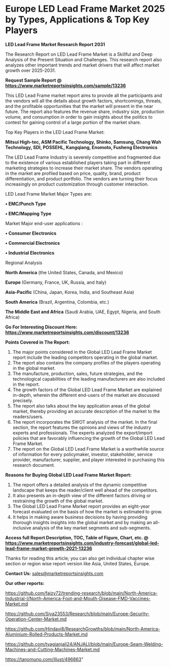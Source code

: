# Europe LED Lead Frame Market 2025 by Types, Applications & Top Key Players

<strong>LED Lead Frame Market Research Report 2031</strong>

The Research Report on LED Lead Frame Market is a Skillful and Deep Analysis of the Present Situation and Challenges. This research report also analyzes other important trends and market drivers that will affect market growth over 2025-2031.

<strong>Request Sample Report @ <a href=https://www.marketreportsinsights.com/sample/13236>https://www.marketreportsinsights.com/sample/13236</a></strong>

This LED Lead Frame market report aims to provide all the participants and the vendors will all the details about growth factors, shortcomings, threats, and the profitable opportunities that the market will present in the near future. The report also features the revenue share, industry size, production volume, and consumption in order to gain insights about the politics to contest for gaining control of a large portion of the market share.

Top Key Players in the LED Lead Frame Market:

<strong>Mitsui High-tec, ASM Pacific Technology, Shinko, Samsung, Chang Wah Technology, SDI, POSSEHL, Kangqiang, Enomoto, Fusheng Electronics</strong>

The LED Lead Frame Industry is severely competitive and fragmented due to the existence of various established players taking part in different marketing strategies to increase their market share. The vendors operating in the market are profiled based on price, quality, brand, product differentiation, and product portfolio. The vendors are turning their focus increasingly on product customization through customer interaction.

LED Lead Frame Market Major Types are:

<strong>• EMC/Punch Type

• EMC/Mapping Type</strong>

Market Major end-user applications :

<strong>• Consumer Electronics

• Commercial Electronics

• Industrial Electronics</strong>

Regional Analysis

</u><strong><b>North America</b></strong> (the United States, Canada, and Mexico)

<strong><b>Europe </b></strong>(Germany, France, UK, Russia, and Italy)

<strong><b>Asia-Pacific</b></strong> (China, Japan, Korea, India, and Southeast Asia)

<strong><b>South America</b></strong> (Brazil, Argentina, Colombia, etc.)

<strong><b>The Middle East and Africa</b></strong> (Saudi Arabia, UAE, Egypt, Nigeria, and South Africa)

<strong>Go For Interesting Discount Here: <a href=https://www.marketreportsinsights.com/discount/13236>https://www.marketreportsinsights.com/discount/13236</a></strong>

<strong>Points Covered in The Report:</strong>
<ol>
  <li>The major points considered in the Global LED Lead Frame Market report include the leading competitors operating in the global market.</li>
  <li>The report also contains the company profiles of the players operating in the global market.</li>
  <li>The manufacture, production, sales, future strategies, and the technological capabilities of the leading manufacturers are also included in the report.</li>
  <li>The growth factors of the Global LED Lead Frame Market are explained in-depth, wherein the different end-users of the market are discussed precisely.</li>
  <li>The report also talks about the key application areas of the global market, thereby providing an accurate description of the market to the readers/users.</li>
  <li>The report incorporates the SWOT analysis of the market. In the final section, the report features the opinions and views of the industry experts and professionals. The experts analyzed the export/import policies that are favorably influencing the growth of the Global LED Lead Frame Market.</li>
  <li>The report on the Global LED Lead Frame Market is a worthwhile source of information for every policymaker, investor, stakeholder, service provider, manufacturer, supplier, and player interested in purchasing this research document.</li>
</ol>
<strong>Reasons for Buying Global LED Lead Frame Market Report:</strong>

<ol>
  <li>The report offers a detailed analysis of the dynamic competitive landscape that keeps the reader/client well ahead of the competitors.</li>
  <li>It also presents an in-depth view of the different factors driving or restraining the growth of the global market.</li>
  <li>The Global LED Lead Frame Market report provides an eight-year forecast evaluated on the basis of how the market is estimated to grow.</li>
  <li>It helps in making aware business decisions by having providing thorough insights insights into the global market and by making an all-inclusive analysis of the key market segments and sub-segments.</li>
</ol>
<strong>Access full Report Description, TOC, Table of Figure, Chart, etc. @ <a href=https://www.marketreportsinsights.com/industry-forecast/global-led-lead-frame-market-growth-2021-13236>https://www.marketreportsinsights.com/industry-forecast/global-led-lead-frame-market-growth-2021-13236</a></strong>


Thanks for reading this article; you can also get individual chapter wise section or region wise report version like Asia, United States, Europe.

<strong>Contact Us:</strong>
sales@marketreportsinsights.com

<strong>Our other reports:</strong>

<a href=https://github.com/faizy72/trending-research/blob/main/North-America-Industrial-I/North-America-Foot-and-Mouth-Disease-FMD-Vaccines-Market.md>https://github.com/faizy72/trending-research/blob/main/North-America-Industrial-I/North-America-Foot-and-Mouth-Disease-FMD-Vaccines-Market.md</a>

<a href=https://github.com/Siya23553/Research/blob/main/Europe-Security-Operation-Center-Market.md>https://github.com/Siya23553/Research/blob/main/Europe-Security-Operation-Center-Market.md</a>

<a href=https://github.com/Hindavi8/ResearchGrowths/blob/main/North-America-Aluminium-Rolled-Products-Market.md>https://github.com/Hindavi8/ResearchGrowths/blob/main/North-America-Aluminium-Rolled-Products-Market.md</a>

<a href=https://github.com/tyagianjali24/ANJALI/blob/main/Europe-Seam-Welding-Machines-and-Cutting-Machines-Market.md>https://github.com/tyagianjali24/ANJALI/blob/main/Europe-Seam-Welding-Machines-and-Cutting-Machines-Market.md</a>

<a href=https://tanomuno.com/illust/496863>https://tanomuno.com/illust/496863</a>"
